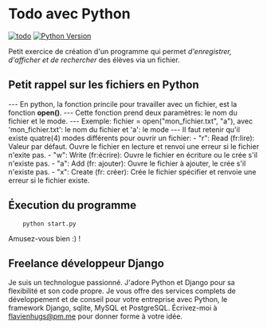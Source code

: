 # Todo avec Python

[![todo](https://img.shields.io/badge/pytodo-passing-orange)](https://github.com/flavien-hugs/pytodo.git)
[![Python Version](https://img.shields.io/badge/Python-3.6-brightgreen.svg)](https://www.python.com)

Petit exercice de création d'un programme qui permet *d'enregistrer,
d'afficher et de rechercher* des élèves via un fichier.

Petit rappel sur les fichiers en Python
-------

--- En python, la fonction princile pour travailler avec un fichier, est la fonction **open()**.
--- Cette fonction prend deux paramètres: le nom du fichier et le mode.
--- Exemple: fichier = open("mon_fichier.txt", "a"), avec 'mon_fichier.txt': le nom du fichier et 'a': le mode
--- Il faut retenir qu'il existe quatre(4) modes différents pour ouvrir un fichier:
    - "r": Read (fr:lire): Valeur par défaut. Ouvre le fichier en lecture et renvoi
    une erreur si le fichier n'exite pas.
    - "w": Write (fr:écrire): Ouvre le fichier en écriture ou le crée s'il n'existe pas.
    - "a": Add (fr: ajouter): Ouvre le fichier à ajouter, le crée s'il n'existe pas.
    - "x": Create (fr: créer): Crée le fichier spécifier et renvoie une erreur si le fichier existe.


## Éxecution du programme
``` shell
    python start.py
```

Amusez-vous bien :) !

## Freelance développeur Django

Je suis un technologue passionné. J'adore Python et Django pour sa flexibilité et son code propre.
Je vous offre des services complets de développement et de conseil pour votre entreprise avec Python, le framework Django, sqlite, MySQL et PostgreSQL.
Écrivez-moi à flavienhugs@pm.me pour donner forme à votre idée.
